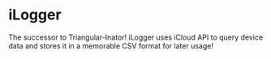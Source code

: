 # iLogger
The successor to Triangular-Inator! iLogger uses iCloud API to query device data and stores it in a memorable CSV format for later usage!
